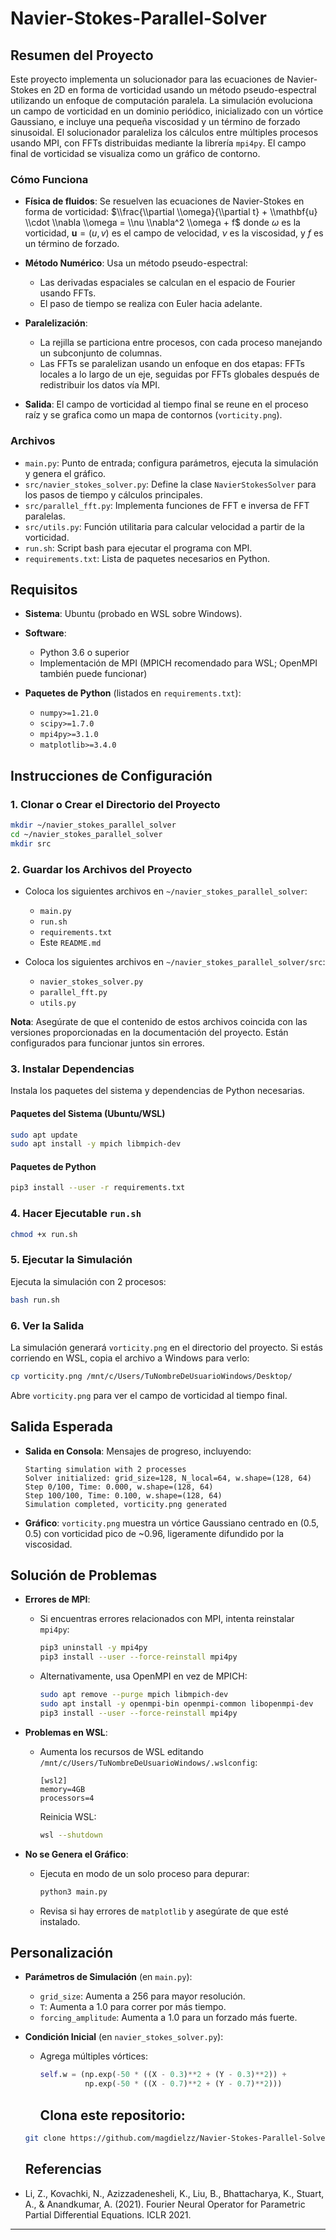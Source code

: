 # Navier-Stokes-Parallel-Solver

## Resumen del Proyecto

Este proyecto implementa un solucionador para las ecuaciones de Navier-Stokes en 2D en forma de vorticidad usando un método pseudo-espectral utilizando un enfoque de computación paralela. La simulación evoluciona un campo de vorticidad en un dominio periódico, inicializado con un vórtice Gaussiano, e incluye una pequeña viscosidad y un término de forzado sinusoidal. El solucionador paraleliza los cálculos entre múltiples procesos usando MPI, con FFTs distribuidas mediante la librería `mpi4py`. El campo final de vorticidad se visualiza como un gráfico de contorno.

### Cómo Funciona

* **Física de fluidos**: Se resuelven las ecuaciones de Navier-Stokes en forma de vorticidad:
  $\\frac{\\partial \\omega}{\\partial t} + \\mathbf{u} \\cdot \\nabla \\omega = \\nu \\nabla^2 \\omega + f$ donde $\omega$ es la vorticidad, $\mathbf{u} = (u, v)$ es el campo de velocidad, $\nu$ es la viscosidad, y $f$ es un término de forzado.
* **Método Numérico**: Usa un método pseudo-espectral:

  * Las derivadas espaciales se calculan en el espacio de Fourier usando FFTs.
  * El paso de tiempo se realiza con Euler hacia adelante.
* **Paralelización**:

  * La rejilla se particiona entre procesos, con cada proceso manejando un subconjunto de columnas.
  * Las FFTs se paralelizan usando un enfoque en dos etapas: FFTs locales a lo largo de un eje, seguidas por FFTs globales después de redistribuir los datos vía MPI.
* **Salida**: El campo de vorticidad al tiempo final se reune en el proceso raíz y se grafica como un mapa de contornos (`vorticity.png`).

### Archivos

* `main.py`: Punto de entrada; configura parámetros, ejecuta la simulación y genera el gráfico.
* `src/navier_stokes_solver.py`: Define la clase `NavierStokesSolver` para los pasos de tiempo y cálculos principales.
* `src/parallel_fft.py`: Implementa funciones de FFT e inversa de FFT paralelas.
* `src/utils.py`: Función utilitaria para calcular velocidad a partir de la vorticidad.
* `run.sh`: Script bash para ejecutar el programa con MPI.
* `requirements.txt`: Lista de paquetes necesarios en Python.

## Requisitos

* **Sistema**: Ubuntu (probado en WSL sobre Windows).
* **Software**:

  * Python 3.6 o superior
  * Implementación de MPI (MPICH recomendado para WSL; OpenMPI también puede funcionar)
* **Paquetes de Python** (listados en `requirements.txt`):

  * `numpy>=1.21.0`
  * `scipy>=1.7.0`
  * `mpi4py>=3.1.0`
  * `matplotlib>=3.4.0`

## Instrucciones de Configuración

### 1. Clonar o Crear el Directorio del Proyecto

```bash
mkdir ~/navier_stokes_parallel_solver
cd ~/navier_stokes_parallel_solver
mkdir src
```

### 2. Guardar los Archivos del Proyecto

* Coloca los siguientes archivos en `~/navier_stokes_parallel_solver`:

  * `main.py`
  * `run.sh`
  * `requirements.txt`
  * Este `README.md`
* Coloca los siguientes archivos en `~/navier_stokes_parallel_solver/src`:

  * `navier_stokes_solver.py`
  * `parallel_fft.py`
  * `utils.py`

**Nota**: Asegúrate de que el contenido de estos archivos coincida con las versiones proporcionadas en la documentación del proyecto. Están configurados para funcionar juntos sin errores.

### 3. Instalar Dependencias

Instala los paquetes del sistema y dependencias de Python necesarias.

#### Paquetes del Sistema (Ubuntu/WSL)

```bash
sudo apt update
sudo apt install -y mpich libmpich-dev
```

#### Paquetes de Python

```bash
pip3 install --user -r requirements.txt
```

### 4. Hacer Ejecutable `run.sh`

```bash
chmod +x run.sh
```

### 5. Ejecutar la Simulación

Ejecuta la simulación con 2 procesos:

```bash
bash run.sh
```

### 6. Ver la Salida

La simulación generará `vorticity.png` en el directorio del proyecto. Si estás corriendo en WSL, copia el archivo a Windows para verlo:

```bash
cp vorticity.png /mnt/c/Users/TuNombreDeUsuarioWindows/Desktop/
```

Abre `vorticity.png` para ver el campo de vorticidad al tiempo final.

## Salida Esperada

* **Salida en Consola**: Mensajes de progreso, incluyendo:

  ```
  Starting simulation with 2 processes
  Solver initialized: grid_size=128, N_local=64, w.shape=(128, 64)
  Step 0/100, Time: 0.000, w.shape=(128, 64)
  Step 100/100, Time: 0.100, w.shape=(128, 64)
  Simulation completed, vorticity.png generated
  ```

* **Gráfico**: `vorticity.png` muestra un vórtice Gaussiano centrado en (0.5, 0.5) con vorticidad pico de \~0.96, ligeramente difundido por la viscosidad.

## Solución de Problemas

* **Errores de MPI**:

  * Si encuentras errores relacionados con MPI, intenta reinstalar `mpi4py`:

    ```bash
    pip3 uninstall -y mpi4py
    pip3 install --user --force-reinstall mpi4py
    ```

  * Alternativamente, usa OpenMPI en vez de MPICH:

    ```bash
    sudo apt remove --purge mpich libmpich-dev
    sudo apt install -y openmpi-bin openmpi-common libopenmpi-dev
    pip3 install --user --force-reinstall mpi4py
    ```

* **Problemas en WSL**:

  * Aumenta los recursos de WSL editando `/mnt/c/Users/TuNombreDeUsuarioWindows/.wslconfig`:

    ```
    [wsl2]
    memory=4GB
    processors=4
    ```

    Reinicia WSL:

    ```bash
    wsl --shutdown
    ```

* **No se Genera el Gráfico**:

  * Ejecuta en modo de un solo proceso para depurar:

    ```bash
    python3 main.py
    ```

  * Revisa si hay errores de `matplotlib` y asegúrate de que esté instalado.

## Personalización

* **Parámetros de Simulación** (en `main.py`):

  * `grid_size`: Aumenta a 256 para mayor resolución.
  * `T`: Aumenta a 1.0 para correr por más tiempo.
  * `forcing_amplitude`: Aumenta a 1.0 para un forzado más fuerte.

* **Condición Inicial** (en `navier_stokes_solver.py`):

  * Agrega múltiples vórtices:

    ```python
    self.w = (np.exp(-50 * ((X - 0.3)**2 + (Y - 0.3)**2)) +
              np.exp(-50 * ((X - 0.7)**2 + (Y - 0.7)**2)))
    ```
    ## Clona este repositorio:
   ```bash
  git clone https://github.com/magdielzz/Navier-Stokes-Parallel-Solver.git
   ```
   
    ## Referencias

- Li, Z., Kovachki, N., Azizzadenesheli, K., Liu, B., Bhattacharya, K., Stuart, A., & Anandkumar, A. (2021). Fourier Neural Operator for Parametric Partial Differential Equations. ICLR 2021.

---



